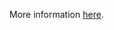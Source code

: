 More information [here](https://docs.prismacloud.io/en/enterprise-edition/policy-reference/azure-policies/azure-networking-policies/bc-azure-2-49).
